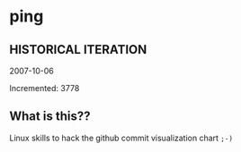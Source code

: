# ping

## HISTORICAL ITERATION
2007-10-06

Incremented: 3778

## What is this?? 
Linux skills to hack the github commit visualization chart `;-)`
